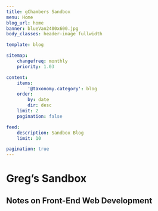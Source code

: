 ```yaml
---
title: gChambers Sandbox
menu: Home
blog_url: home
banner: blueVan2400x600.jpg
body_classes: header-image fullwidth

template: blog

sitemap:
    changefreq: monthly
    priority: 1.03

content:
    items:
        '@taxonomy.category': blog
    order:
        by: date
        dir: desc
    limit: 2
    pagination: false

feed:
    description: Sandbox Blog
    limit: 10

pagination: true
---
```


# Greg&rsquo;s Sandbox
## Notes on Front-End Web Development
